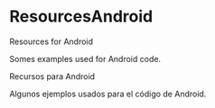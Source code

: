 # ResourcesAndroid

Resources for Android

Somes examples used for Android code.

Recursos para Android

Algunos ejemplos usados para el código de Android.
